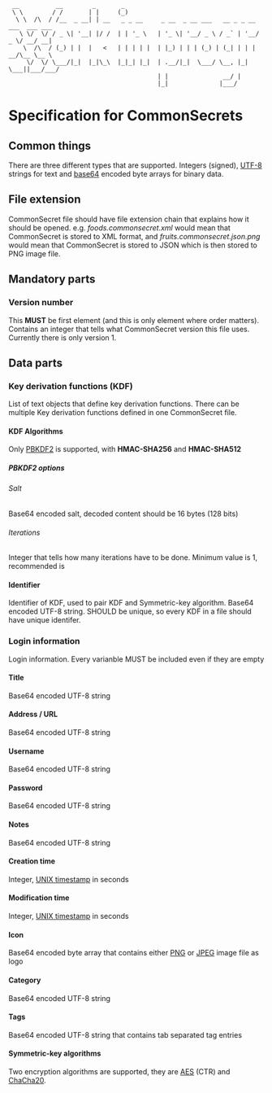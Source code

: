 ```
 __          __        _       _                                                  
 \ \        / /       | |     (_)                                                 
  \ \  /\  / /__  _ __| | __   _ _ __     _ __  _ __ ___   __ _ _ __ ___  ___ ___ 
   \ \/  \/ / _ \| '__| |/ /  | | '_ \   | '_ \| '__/ _ \ / _` | '__/ _ \/ __/ __|
    \  /\  / (_) | |  |   <   | | | | |  | |_) | | | (_) | (_| | | |  __/\__ \__ \
     \/  \/ \___/|_|  |_|\_\  |_|_| |_|  | .__/|_|  \___/ \__, |_|  \___||___/___/
                                         | |               __/ |                  
                                         |_|              |___/                   
```

# Specification for CommonSecrets

## Common things

There are three different types that are supported. Integers (signed), [UTF-8](https://en.wikipedia.org/wiki/UTF-8) strings for text and [base64](https://en.wikipedia.org/wiki/Base64) encoded byte arrays for binary data.

## File extension

CommonSecret file should have file extension chain that explains how it should be opened. e.g. *foods.commonsecret.xml* would mean that CommonSecret is stored to XML format, and *fruits.commonsecret.json.png* would mean that CommonSecret is stored to JSON which is then stored to PNG image file.

## Mandatory parts

### Version number

This **MUST** be first element (and this is only element where order matters). Contains an integer that tells what CommonSecret version this file uses. Currently there is only version 1.

## Data parts

### Key derivation functions (KDF)

List of text objects that define key derivation functions. There can be multiple Key derivation functions defined in one CommonSecret file.

#### KDF Algorithms

Only [PBKDF2](https://en.wikipedia.org/wiki/PBKDF2) is supported, with **HMAC-SHA256** and **HMAC-SHA512** 

##### PBKDF2 options

###### Salt

Base64 encoded salt, decoded content should be 16 bytes (128 bits)

###### Iterations

Integer that tells how many iterations have to be done. Minimum value is 1, recommended is

#### Identifier

Identifier of KDF, used to pair KDF and Symmetric-key algorithm. Base64 encoded UTF-8 string. SHOULD be unique, so every KDF in a file should have unique identifer.

### Login information

Login information. Every varianble MUST be included even if they are empty

#### Title

Base64 encoded UTF-8 string

#### Address / URL

Base64 encoded UTF-8 string

#### Username

Base64 encoded UTF-8 string

#### Password

Base64 encoded UTF-8 string

#### Notes

Base64 encoded UTF-8 string

#### Creation time

Integer, [UNIX timestamp](https://en.wikipedia.org/wiki/Unix_time) in seconds

#### Modification time

Integer, [UNIX timestamp](https://en.wikipedia.org/wiki/Unix_time) in seconds

#### Icon

Base64 encoded byte array that contains either [PNG](https://en.wikipedia.org/wiki/Portable_Network_Graphics) or [JPEG](https://en.wikipedia.org/wiki/JPEG) image file as logo

#### Category

Base64 encoded UTF-8 string

#### Tags

Base64 encoded UTF-8 string that contains tab separated tag entries

#### Symmetric-key algorithms

Two encryption algorithms are supported, they are [AES](https://en.wikipedia.org/wiki/Advanced_Encryption_Standard) (CTR) and [ChaCha20](https://en.wikipedia.org/wiki/Salsa20#ChaCha_variant).


